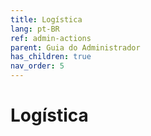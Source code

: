 ```yaml
---
title: Logística
lang: pt-BR
ref: admin-actions
parent: Guia do Administrador
has_children: true
nav_order: 5
---
```


# Logística
